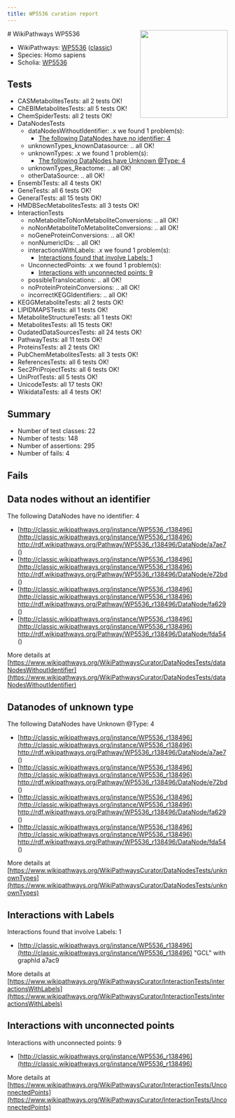 ```yaml
---
title: WP5536 curation report
---
```


<img style="float: right; width: 200px" src="https://upload.wikimedia.org/wikipedia/commons/thumb/8/83/Wplogo_with_text_500.png/640px-Wplogo_with_text_500.png" />
# WikiPathways WP5536

* WikiPathways: [WP5536](https://wikipathways.org/pathways/WP5536) ([classic](https://classic.wikipathways.org/instance/WP5536))
* Species: Homo sapiens
* Scholia: [WP5536](https://scholia.toolforge.org/wikipathways/WP5536)
## Tests
* CASMetabolitesTests: all 2 tests OK!
* ChEBIMetabolitesTests: all 5 tests OK!
* ChemSpiderTests: all 2 tests OK!
* DataNodesTests
    * dataNodesWithoutIdentifier: .x we found 1 problem(s):
        * [The following DataNodes have no identifier: 4](#d2d32fa3)
    * unknownTypes_knownDatasource: .. all OK!
    * unknownTypes: .x we found 1 problem(s):
        * [The following DataNodes have Unknown @Type: 4](#839973e2)
    * unknownTypes_Reactome: .. all OK!
    * otherDataSource: .. all OK!
* EnsemblTests: all 4 tests OK!
* GeneTests: all 6 tests OK!
* GeneralTests: all 15 tests OK!
* HMDBSecMetabolitesTests: all 3 tests OK!
* InteractionTests
    * noMetaboliteToNonMetaboliteConversions: .. all OK!
    * noNonMetaboliteToMetaboliteConversions: .. all OK!
    * noGeneProteinConversions: .. all OK!
    * nonNumericIDs: .. all OK!
    * interactionsWithLabels: .x we found 1 problem(s):
        * [Interactions found that involve Labels: 1](#630d2678)
    * UnconnectedPoints: .x we found 1 problem(s):
        * [Interactions with unconnected points: 9](#35a61ae1)
    * possibleTranslocations: .. all OK!
    * noProteinProteinConversions: .. all OK!
    * incorrectKEGGIdentifiers: .. all OK!
* KEGGMetaboliteTests: all 2 tests OK!
* LIPIDMAPSTests: all 1 tests OK!
* MetaboliteStructureTests: all 1 tests OK!
* MetabolitesTests: all 15 tests OK!
* OudatedDataSourcesTests: all 24 tests OK!
* PathwayTests: all 11 tests OK!
* ProteinsTests: all 2 tests OK!
* PubChemMetabolitesTests: all 3 tests OK!
* ReferencesTests: all 6 tests OK!
* Sec2PriProjectTests: all 6 tests OK!
* UniProtTests: all 5 tests OK!
* UnicodeTests: all 17 tests OK!
* WikidataTests: all 4 tests OK!


## Summary

* Number of test classes: 22
* Number of tests: 148
* Number of assertions: 295
* Number of fails: 4

## Fails

<a name="d2d32fa3" />

## Data nodes without an identifier

The following DataNodes have no identifier: 4

* [http://classic.wikipathways.org/instance/WP5536_r138496](http://classic.wikipathways.org/instance/WP5536_r138496) http://rdf.wikipathways.org/Pathway/WP5536_r138496/DataNode/a7ae7 ()
* [http://classic.wikipathways.org/instance/WP5536_r138496](http://classic.wikipathways.org/instance/WP5536_r138496) http://rdf.wikipathways.org/Pathway/WP5536_r138496/DataNode/e72bd ()
* [http://classic.wikipathways.org/instance/WP5536_r138496](http://classic.wikipathways.org/instance/WP5536_r138496) http://rdf.wikipathways.org/Pathway/WP5536_r138496/DataNode/fa629 ()
* [http://classic.wikipathways.org/instance/WP5536_r138496](http://classic.wikipathways.org/instance/WP5536_r138496) http://rdf.wikipathways.org/Pathway/WP5536_r138496/DataNode/fda54 ()


More details at [https://www.wikipathways.org/WikiPathwaysCurator/DataNodesTests/dataNodesWithoutIdentifier](https://www.wikipathways.org/WikiPathwaysCurator/DataNodesTests/dataNodesWithoutIdentifier)

<a name="839973e2" />

## Datanodes of unknown type

The following DataNodes have Unknown @Type: 4

* [http://classic.wikipathways.org/instance/WP5536_r138496](http://classic.wikipathways.org/instance/WP5536_r138496) http://rdf.wikipathways.org/Pathway/WP5536_r138496/DataNode/a7ae7 ()
* [http://classic.wikipathways.org/instance/WP5536_r138496](http://classic.wikipathways.org/instance/WP5536_r138496) http://rdf.wikipathways.org/Pathway/WP5536_r138496/DataNode/e72bd ()
* [http://classic.wikipathways.org/instance/WP5536_r138496](http://classic.wikipathways.org/instance/WP5536_r138496) http://rdf.wikipathways.org/Pathway/WP5536_r138496/DataNode/fa629 ()
* [http://classic.wikipathways.org/instance/WP5536_r138496](http://classic.wikipathways.org/instance/WP5536_r138496) http://rdf.wikipathways.org/Pathway/WP5536_r138496/DataNode/fda54 ()


More details at [https://www.wikipathways.org/WikiPathwaysCurator/DataNodesTests/unknownTypes](https://www.wikipathways.org/WikiPathwaysCurator/DataNodesTests/unknownTypes)

<a name="630d2678" />

## Interactions with Labels

Interactions found that involve Labels: 1

* [http://classic.wikipathways.org/instance/WP5536_r138496](http://classic.wikipathways.org/instance/WP5536_r138496) "GCL" with graphId a7ac9


More details at [https://www.wikipathways.org/WikiPathwaysCurator/InteractionTests/interactionsWithLabels](https://www.wikipathways.org/WikiPathwaysCurator/InteractionTests/interactionsWithLabels)

<a name="35a61ae1" />

## Interactions with unconnected points

Interactions with unconnected points: 9

* [http://classic.wikipathways.org/instance/WP5536_r138496](http://classic.wikipathways.org/instance/WP5536_r138496)


More details at [https://www.wikipathways.org/WikiPathwaysCurator/InteractionTests/UnconnectedPoints](https://www.wikipathways.org/WikiPathwaysCurator/InteractionTests/UnconnectedPoints)

